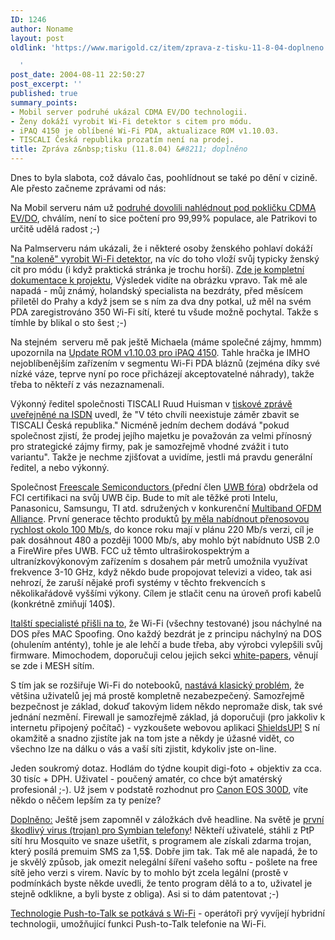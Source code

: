 ```yaml
---
ID: 1246
author: Noname
layout: post
oldlink: 'https://www.marigold.cz/item/zprava-z-tisku-11-8-04-doplneno

  '
post_date: 2004-08-11 22:50:27
post_excerpt: ''
published: true
summary_points:
- Mobil server podruhé ukázal CDMA EV/DO technologii.
- Ženy dokáží vyrobit Wi-Fi detektor s citem pro módu.
- iPAQ 4150 je oblíbené Wi-Fi PDA, aktualizace ROM v1.10.03.
- TISCALI Česká republika prozatím není na prodej.
title: Zpráva z&nbsp;tisku (11.8.04) &#8211; doplněno
---
```


<p>
Dnes to byla slabota, což dávalo čas, poohlídnout se také po dění v cizině. Ale přesto začneme zprávami od nás:</p>
<p>
Na Mobil serveru nám už <a href="http://mobil.idnes.cz/mobilni_komunikace/mobilni_technologie/cdma040810.html">podruhé dovolili nahlédnout pod pokličku CDMA EV/DO</a>, chválím, není to sice počtení pro 99,99% populace, ale Patrikovi to určitě udělá radost ;-)</p>
<p>
Na Palmserveru nám ukázali, že i některé osoby ženského pohlaví dokáží <a href="http://www.palmserver.cz/clanek.php3?show=2001">"na koleně" vyrobit Wi-Fi detektor</a>, na víc do toho vloží svůj typicky ženský cit pro módu (i když praktická stránka je trochu horší). <a href="http://a.parsons.edu/~klee/thesis/">Zde je kompletní dokumentace k projektu</a>, Výsledek vidíte na obrázku vpravo. Tak mě ale napadá - můj známý, holandský specialista na bezdráty, před měsícem přiletěl do Prahy a když jsem se s ním za dva dny potkal, už měl na svém PDA zaregistrováno 350 Wi-Fi sítí, které tu všude možně pochytal. Takže s tímhle by blikal o sto šest ;-)</p>
<p>
Na stejném  serveru mě pak ještě Michaela (máme společné zájmy, hmmm) upozornila na <a href="http://www.palmserver.cz/clanek.php3?show=1996">Update ROM v1.10.03 pro iPAQ 4150</a>. Tahle hračka je IMHO nejoblíbenějším zařízením v segmentu Wi-Fi PDA bláznů (zejména díky své nízké váze, teprve nyní po roce přicházejí akceptovatelné náhrady), takže třeba to někteří z vás nezaznamenali.</p>
<p>
Výkonný ředitel společnosti TISCALI Ruud Huisman v <a href="http://www.isdn.cz/clanek.php?cid=5930">tiskové zprávě uveřejněné na ISDN</a> uvedl, že "V této chvíli neexistuje záměr zbavit se TISCALI Česká republika." Nicméně jedním dechem dodává "pokud společnost zjistí, že prodej jejího majetku je považován za velmi přínosný pro strategické zájmy firmy, pak je samozřejmě vhodné zvážit i tuto variantu". Takže je nechme zjišťovat a uvidíme, jestli má pravdu generální ředitel, a nebo výkonný.</p>
<p>
Společnost <a href="http://www.freescale.com/">Freescale Semiconductors </a>(přední člen <a href="http://www.uwbforum.org/membership/membership.asp">UWB fóra</a>) obdržela od FCI certifikaci na svůj UWB čip. Bude to mít ale těžké proti Intelu, Panasonicu, Samsungu, TI atd. sdružených v konkurenční <a href="http://www.multibandofdm.org/">Multiband OFDM Alliance</a>. První generace těchto produktů <a href="http://www.eweek.com/article2/0,1759,1634014,00.asp">by měla nabídnout přenosovou rychlost okolo 100 Mb/s</a>, do konce roku mají v plánu 220 Mb/s verzi, cíl je pak dosáhnout 480 a později 1000 Mb/s, aby mohlo být nabídnuto USB 2.0 a FireWire přes UWB. FCC už těmto ultraširokospektrým a ultranízkovýkonovým zařízením s dosahem pár metrů umožnila využívat frekvence 3-10 GHz, když někdo bude propojovat televizi a video, tak asi nehrozí, že zaruší nějaké profi systémy v těchto frekvencích s několikařádově vyššími výkony. Cílem je stlačit cenu na úroveň profi kabelů  (konkrétně zmiňují 140$).</p>
<p>
<a href="http://www.wi-fitechnology.com/Wi-Fi_Reports_and_Papers/DoS-attacks/DoS_attacks_intro.html">Italští specialisté přišli na to</a>, že Wi-Fi (všechny testované) jsou náchylné na DOS přes MAC Spoofing. Ono každý bezdrát je z principu náchylný na DOS (ohulením anténty), tohle je ale lehčí a bude třeba, aby výrobci vylepšili svůj firmware. Mimochodem, doporučuji celou jejich sekci <a href="http://www.wi-fitechnology.com/Wi-Fi_Reports_and_Papers/">white-papers</a>, věnují se zde i MESH sítím.</p>
<p>
S tím jak se rozšiřuje Wi-Fi do notebooků, <a href="http://www.news8austin.com/content/headlines/?ArID=116177&amp;SecID=2">nastává klasický problém</a>, že většina uživatelů jej má prostě kompletně nezabezpečený. Samozřejmě bezpečnost je základ, dokuď takovým lidem někdo nepromaže disk, tak své jednání nezmění. Firewall je samozřejmě základ, já doporučuji (pro jakkoliv k internetu připojený počítač) - vyzkoušete webovou aplikaci <a href="http://www.grc.com/default.htm">ShieldsUP!</a> S ní okamžitě a snadno zjistíte jak na tom jste a někdy je úžasné vidět, co všechno lze na dálku o vás a vaší síti zjistit, kdykoliv jste on-line.</p>
<p>
Jeden soukromý dotaz. Hodlám do týdne koupit digi-foto + objektiv za cca. 30 tisíc + DPH. Uživatel - poučený amatér, co chce být amatérský profesionál ;-). Už jsem v podstatě rozhodnut pro <a href="http://www.alzasoft.cz/DetailPage.asp?DPG=43709">Canon EOS 300D</a>, víte někdo o něčem lepším za ty peníze?</p>
<p>
<u>Doplněno:</u> Ještě jsem zapomněl v záložkách dvě headline. Na světě je <a href="http://www.newscientist.com/news/news.jsp?id=ns99996273&amp;lpos=home1">první škodlivý virus (trojan) pro Symbian telefony</a>! Někteří uživatelé, stáhli z PtP sítí hru Mosquito ve snaze ušetřit, s programem ale získali zdarma trojan, který posílá premuim SMS za 1,5$. Dobře jim tak. Tak mě ale napadá, že to je skvělý způsob, jak omezit nelegální šíření vašeho softu - pošlete na free sítě jeho verzi s virem. Navíc by to mohlo být zcela legální (prostě v podmínkách byste někde uvedli, že tento program dělá to a to, uživatel je stejně odklikne, a byli byste z obliga). Asi si to dám patentovat ;-)</p>
<p>
<a href="http://zdnet.com.com/2100-1105-5305894.html">Technologie Push-to-Talk se potkává s Wi-Fi</a> - operátoři prý vyvíjejí hybridní technologii, umožňující funkci Push-to-Talk telefonie na Wi-Fi.</p>